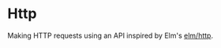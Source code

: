 # Http

Making HTTP requests using an API inspired by Elm's [elm/http][].

[elm/http]: https://package.elm-lang.org/packages/elm/http/latest/
